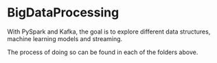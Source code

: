 # BigDataProcessing

With PySpark and Kafka, the goal is to explore different data structures, machine learning models and streaming. 

The process of doing so can be found in each of the folders above. 
